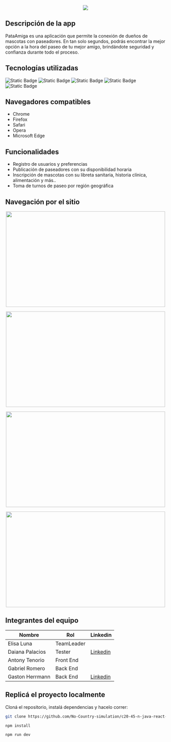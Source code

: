 <p align="center"> <img src="https://github.com/user-attachments/assets/8f0d35f8-b353-4261-b12e-8080d58f9611"> </p>

## Descripción de la app
PataAmiga es una aplicación que permite la conexión de dueños de mascotas con paseadores. En tan solo segundos, podrás encontrar la mejor opción a la hora del paseo de tu mejor amigo, brindándote seguridad y confianza durante todo el proceso.

## Tecnologías utilizadas

![Static Badge](https://img.shields.io/badge/java-21-green)
![Static Badge](https://img.shields.io/badge/React-red)
![Static Badge](https://img.shields.io/badge/MySQL-v8.0-orange)
![Static Badge](https://img.shields.io/badge/SpringBoot%203-yellow)
![Static Badge](https://img.shields.io/badge/Postman-skyblue)


##  Navegadores compatibles

- Chrome
- Firefox
- Safari
- Opera
- Microsoft Edge

## Funcionalidades

- Registro de usuarios y preferencias
- Publicación de paseadores con su disponibilidad horaria
- Inscripción de mascotas con su libreta sanitaria, historia clínica, alimentación y más..
- Toma de turnos de paseo por región geográfica

## Navegación por el sitio

<p align="center"> <img src="https://github.com/user-attachments/assets/8d2f92d2-6ba0-4820-bcd9-2bdc8a70bf0c" width=500 height= 300> </p>
<p align="center"> <img src="https://github.com/user-attachments/assets/4b1fef7e-5f2c-4a02-bb81-26875bf67177" width=500 height= 300> </p>
<p align="center"> <img src="https://github.com/user-attachments/assets/a906eb9c-76b9-4bbf-a420-b51d482e3474" width=500 height= 300> </p>
<p align="center"> <img src="https://github.com/user-attachments/assets/d5d3213a-8391-406b-b42d-97648ced1316" width=500 height= 300> </p>

## Integrantes del equipo

| Nombre                   | Rol | Linkedin
| -----------              | ----------- | -----------
| Elisa Luna  |  TeamLeader  |
| Daiana Palacios          | Tester       |  [Linkedin](https://www.linkedin.com/in/daiana-rocio-palacios)
| Antony Tenorio    | Front End       | 
| Gabriel Romero           | Back End     |
| Gaston Herrmann  | Back End       | [Linkedin](https://www.linkedin.com/in/gaston-herrmann)

## Replicá el proyecto localmente

Cloná el repositorio, instalá dependencias y hacelo correr: 
```bash
git clone https://github.com/No-Country-simulation/c20-45-n-java-react-.git
```
```bash
npm install 
```
```bash
npm run dev
```

